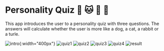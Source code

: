 # Personality Quiz    :dog: :cat: :rabbit: :turtle:

This app introduces the user to a personality quiz with three questions. The answers will calculate whether the user is more like a dog, a cat, a rabbit or a turle.

![intro](/doc/Introduction.png){:width="400px"}
![quiz1](/doc/Quiz1.png) ![quiz2](/doc/Quiz2.png) ![quiz3](/doc/Quiz3.png) ![quiz4](/doc/Quiz4.png)
![result](/doc/Result.png)

